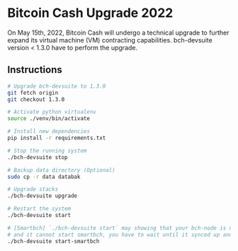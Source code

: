 # Bitcoin Cash Upgrade 2022

On May 15th, 2022, Bitcoin Cash will undergo a technical upgrade to further expand its virtual machine (VM) contracting capabilities. bch-devsuite version < 1.3.0 have to perform the upgrade.

## Instructions

```bash
# Upgrade bch-devsuite to 1.3.0
git fetch origin
git checkout 1.3.0

# Activate python virtualenv
source ./venv/bin/activate

# Install new dependencies
pip install -r requirements.txt

# Stop the running system
./bch-devsuite stop

# Backup data directory (Optional)
sudo cp -r data databak

# Upgrade stacks
./bch-devsuite upgrade

# Restart the system
./bch-devsuite start

# [Smartbch] `./bch-devsuite start` may showing that your bch-node is not completely synced up
# and it cannot start smartbch, you have to wait until it synced up and manully start smartbch with command
./bch-devsuite start-smartbch
```

